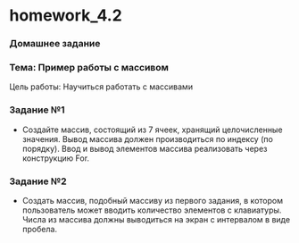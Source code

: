 # homework_4.2

### Домашнее задание

### Тема: Пример работы с массивом

Цель работы: Научиться работать с массивами

### Задание №1

* Создайте массив, состоящий из 7 ячеек, хранящий целочисленные значения. Вывод массива должен производиться по индексу (по порядку). Ввод и вывод элементов массива реализовать через конструкцию For.

### Задание №2

* Создать массив, подобный массиву из первого задания, в котором пользователь может вводить количество элементов с клавиатуры. Числа из массива должны выводиться на экран с интервалом в виде пробела. 
